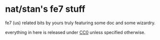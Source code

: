 # nat/stan's fe7 stuff

fe7 (us) related bits by yours truly featuring some doc and some wizardry.

everything in here is released under [CC0] unless specified otherwise.

[CC0]: https://creativecommons.org/publicdomain/zero/1.0/
